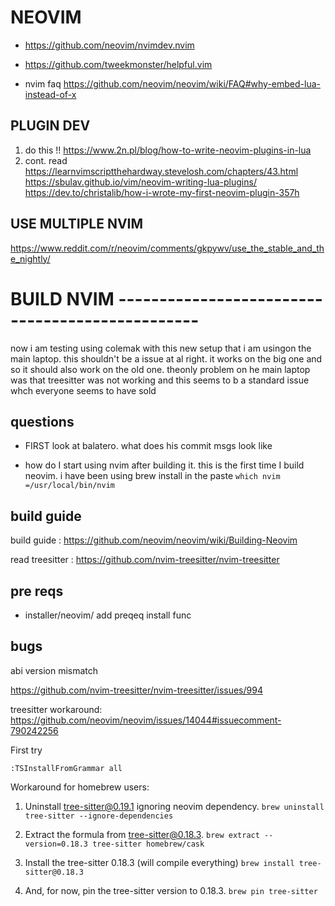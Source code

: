# NEOVIM

- https://github.com/neovim/nvimdev.nvim
- https://github.com/tweekmonster/helpful.vim


- nvim faq https://github.com/neovim/neovim/wiki/FAQ#why-embed-lua-instead-of-x

## PLUGIN DEV

1. do this !! https://www.2n.pl/blog/how-to-write-neovim-plugins-in-lua
2. cont. read https://learnvimscriptthehardway.stevelosh.com/chapters/43.html
https://sbulav.github.io/vim/neovim-writing-lua-plugins/
https://dev.to/christalib/how-i-wrote-my-first-neovim-plugin-357h


## USE MULTIPLE NVIM

https://www.reddit.com/r/neovim/comments/gkpywv/use_the_stable_and_the_nightly/



# BUILD NVIM ------------------------------------------------

now i am testing using colemak with this new setup that i am usingon
the main laptop. this shouldn't be a issue at al right. it works on the
big one and so it should also work on the old one. theonly problem
on he main laptop was that treesitter was not working and this seems
to b a standard issue whch everyone seems to have sold

## questions

- FIRST
    look at balatero.  what does his commit msgs look like

- how do I start using nvim after building it.
    this is the first time I build neovim.
    i have been using brew install in the paste
    `which nvim =/usr/local/bin/nvim`

## build guide

build guide : https://github.com/neovim/neovim/wiki/Building-Neovim

read treesitter : https://github.com/nvim-treesitter/nvim-treesitter

## pre reqs

- installer/neovim/
    add preqeq install func


## bugs

abi version mismatch 

https://github.com/nvim-treesitter/nvim-treesitter/issues/994

treesitter workaround: https://github.com/neovim/neovim/issues/14044#issuecomment-790242256

First try

`:TSInstallFromGrammar all`

Workaround for homebrew users:

1. Uninstall tree-sitter@0.19.1 ignoring neovim dependency.
`brew uninstall tree-sitter --ignore-dependencies`

2. Extract the formula from tree-sitter@0.18.3.
`brew extract --version=0.18.3 tree-sitter homebrew/cask`

3. Install the tree-sitter 0.18.3 (will compile everything)
`brew install tree-sitter@0.18.3`

4. And, for now, pin the tree-sitter version to 0.18.3.
`brew pin tree-sitter`

